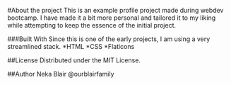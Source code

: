 #About the project
This is an example profile project made during webdev bootcamp. I have made it a bit more personal and tailored it to my liking while attempting to keep the essence of the initial project.

###Built With
Since this is one of the early projects, I am using a very streamlined stack.
*HTML
*CSS
*Flaticons

##License
Distributed under the MIT License.

##Author
Neka Blair @ourblairfamily